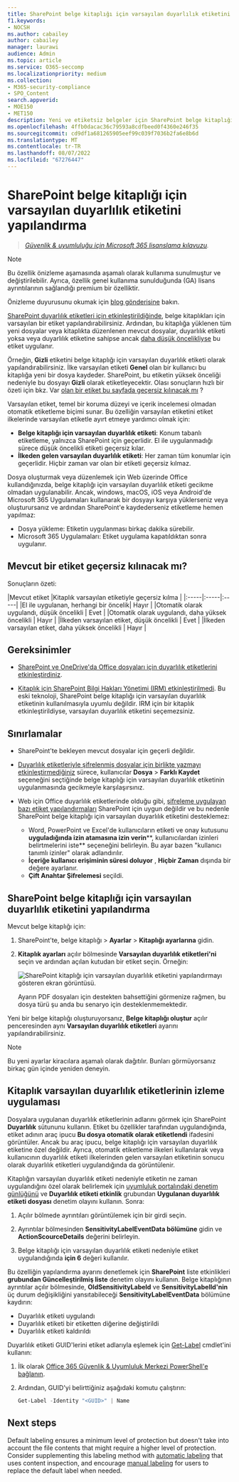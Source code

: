 ```yaml
---
title: SharePoint belge kitaplığı için varsayılan duyarlılık etiketini yapılandırma
f1.keywords:
- NOCSH
ms.author: cabailey
author: cabailey
manager: laurawi
audience: Admin
ms.topic: article
ms.service: O365-seccomp
ms.localizationpriority: medium
ms.collection:
- M365-security-compliance
- SPO_Content
search.appverid:
- MOE150
- MET150
description: Yeni ve etiketsiz belgeler için SharePoint belge kitaplığı için varsayılan duyarlılık etiketini yapılandırın.
ms.openlocfilehash: 4ffb0dacac36c79593a8cdfbeed0f4360e246f35
ms.sourcegitcommit: cd9df1a681265905eef99c039f7036b2fa6e8b6d
ms.translationtype: MT
ms.contentlocale: tr-TR
ms.lasthandoff: 08/07/2022
ms.locfileid: "67276447"
---
```

# <a name="configure-a-default-sensitivity-label-for-a-sharepoint-document-library"></a>SharePoint belge kitaplığı için varsayılan duyarlılık etiketini yapılandırma

>*[Güvenlik & uyumluluğu için Microsoft 365 lisanslama kılavuzu](/office365/servicedescriptions/microsoft-365-service-descriptions/microsoft-365-tenantlevel-services-licensing-guidance/microsoft-365-security-compliance-licensing-guidance).*

> [!NOTE]
> Bu özellik önizleme aşamasında aşamalı olarak kullanıma sunulmuştur ve değiştirilebilir. Ayrıca, özellik genel kullanıma sunulduğunda (GA) lisans ayrıntılarının sağlandığı premium bir özelliktir.
> 
> Önizleme duyurusunu okumak için [blog gönderisine](https://techcommunity.microsoft.com/t5/security-compliance-and-identity/public-preview-default-label-for-a-document-library-in/ba-p/3585136) bakın.

[SharePoint duyarlılık etiketleri için etkinleştirildiğinde](sensitivity-labels-sharepoint-onedrive-files.md), belge kitaplıkları için varsayılan bir etiket yapılandırabilirsiniz. Ardından, bu kitaplığa yüklenen tüm yeni dosyalar veya kitaplıkta düzenlenen mevcut dosyalar, duyarlılık etiketi yoksa veya duyarlılık etiketine sahipse ancak [daha düşük öncelikliyse](sensitivity-labels.md#label-priority-order-matters) bu etiket uygulanır.

Örneğin, **Gizli** etiketini belge kitaplığı için varsayılan duyarlılık etiketi olarak yapılandırabilirsiniz. İlke varsayılan etiketi **Genel** olan bir kullanıcı bu kitaplığa yeni bir dosya kaydeder. SharePoint, bu etiketin yüksek önceliği nedeniyle bu dosyayı **Gizli** olarak etiketleyecektir. Olası sonuçların hızlı bir özeti için bkz. Var [olan bir etiket bu sayfada geçersiz kılınacak mı](#will-an-existing-label-be-overridden) ?

Varsayılan etiket, temel bir koruma düzeyi ve içerik incelemesi olmadan otomatik etiketleme biçimi sunar. Bu özelliğin varsayılan etiketini etiket ilkelerinde varsayılan etiketle ayırt etmeye yardımcı olmak için:

- **Belge kitaplığı için varsayılan duyarlılık etiketi**: Konum tabanlı etiketleme, yalnızca SharePoint için geçerlidir. El ile uygulanmadığı sürece düşük öncelikli etiketi geçersiz kılar.
- **İlkeden gelen varsayılan duyarlılık etiketi**: Her zaman tüm konumlar için geçerlidir. Hiçbir zaman var olan bir etiketi geçersiz kılmaz.

Dosya oluşturmak veya düzenlemek için Web üzerinde Office kullandığınızda, belge kitaplığı için varsayılan duyarlılık etiketi gecikme olmadan uygulanabilir. Ancak, windows, macOS, iOS veya Android'de Microsoft 365 Uygulamaları kullanarak bir dosyayı karşıya yüklerseniz veya oluşturursanız ve ardından SharePoint'e kaydederseniz etiketleme hemen yapılmaz:

- Dosya yükleme: Etiketin uygulanması birkaç dakika sürebilir.
- Microsoft 365 Uygulamaları: Etiket uygulama kapatıldıktan sonra uygulanır.

## <a name="will-an-existing-label-be-overridden"></a>Mevcut bir etiket geçersiz kılınacak mı?

Sonuçların özeti:

|Mevcut etiket |Kitaplık varsayılan etiketiyle geçersiz kılma |
|:-----|:-----|:-----|
|El ile uygulanan, herhangi bir öncelik| Hayır |
|Otomatik olarak uygulandı, düşük öncelikli | Evet |
|Otomatik olarak uygulandı, daha yüksek öncelikli | Hayır |
|İlkeden varsayılan etiket, düşük öncelikli | Evet |
|İlkeden varsayılan etiket, daha yüksek öncelikli | Hayır |

## <a name="requirements"></a>Gereksinimler

- [SharePoint ve OneDrive'da Office dosyaları için duyarlılık etiketlerini etkinleştirdiniz](sensitivity-labels-sharepoint-onedrive-files.md).

- [Kitaplık için SharePoint Bilgi Hakları Yönetimi (IRM) etkinleştirilmedi](set-up-irm-in-sp-admin-center.md#irm-enable-sharepoint-document-libraries-and-lists). Bu eski teknoloji, SharePoint belge kitaplığı için varsayılan duyarlılık etiketinin kullanılmasıyla uyumlu değildir. IRM için bir kitaplık etkinleştirildiyse, varsayılan duyarlılık etiketini seçemezsiniz.

## <a name="limitations"></a>Sınırlamalar

- SharePoint'te bekleyen mevcut dosyalar için geçerli değildir.

- [Duyarlılık etiketleriyle şifrelenmiş dosyalar için birlikte yazmayı etkinleştirmediğiniz](sensitivity-labels-coauthoring.md) sürece, kullanıcılar **Dosya** \> **Farklı Kaydet** seçeneğini seçtiğinde belge kitaplığı için varsayılan duyarlılık etiketinin uygulanmasında gecikmeyle karşılaşırsınız.

- Web için Office duyarlılık etiketlerinde olduğu gibi, [şifreleme uygulayan bazı etiket yapılandırmaları](encryption-sensitivity-labels.md#configure-encryption-settings) SharePoint için uygun değildir ve bu nedenle SharePoint belge kitaplığı için varsayılan duyarlılık etiketini desteklemez:
    - Word, PowerPoint ve Excel'de kullanıcıların etiketi ve onay kutusunu **uyguladığında izin atamasına izin verin****, kullanıcılardan izinleri belirtmelerini iste** seçeneğini belirleyin. Bu ayar bazen "kullanıcı tanımlı izinler" olarak adlandırılır.
    - **İçeriğe kullanıcı erişiminin süresi doluyor** , **Hiçbir Zaman** dışında bir değere ayarlanır.
    - **Çift Anahtar Şifrelemesi** seçildi.

## <a name="how-to-configure-a-default-sensitivity-label-for-a-sharepoint-document-library"></a>SharePoint belge kitaplığı için varsayılan duyarlılık etiketini yapılandırma

Mevcut belge kitaplığı için:

1. SharePoint'te, belge kitaplığı \> **Ayarlar** \> **Kitaplığı ayarlarına** gidin.

2. **Kitaplık ayarları** açılır bölmesinde **Varsayılan duyarlılık etiketleri'ni** seçin ve ardından açılan kutudan bir etiket seçin. Örneğin:
    
    ![SharePoint kitaplığı için varsayılan duyarlılık etiketini yapılandırmayı gösteren ekran görüntüsü.](../media/default-sensitivity-label-spo2.png)
    
    Ayarın PDF dosyaları için destekten bahsettiğini görmenize rağmen, bu dosya türü şu anda bu senaryo için desteklenmemektedir.

Yeni bir belge kitaplığı oluşturuyorsanız, **Belge kitaplığı oluştur** açılır penceresinden aynı **Varsayılan duyarlılık etiketleri** ayarını yapılandırabilirsiniz.

> [!NOTE]
> Bu yeni ayarlar kiracılara aşamalı olarak dağıtılır. Bunları görmüyorsanız birkaç gün içinde yeniden deneyin.

## <a name="monitoring-application-of-library-default-sensitivity-labels"></a>Kitaplık varsayılan duyarlılık etiketlerinin izleme uygulaması

Dosyalara uygulanan duyarlılık etiketlerinin adlarını görmek için SharePoint **Duyarlılık** sütununu kullanın. Etiket bu özellikler tarafından uygulandığında, etiket adının araç ipucu **Bu dosya otomatik olarak etiketlendi** ifadesini görüntüler. Ancak bu araç ipucu, belge kitaplığı için varsayılan duyarlılık etiketine özel değildir. Ayrıca, otomatik etiketleme ilkeleri kullanılarak veya kullanıcının duyarlılık etiketi ilkelerinden gelen varsayılan etiketinin sonucu olarak duyarlılık etiketleri uygulandığında da görüntülenir.

Kitaplığın varsayılan duyarlılık etiketi nedeniyle etiketin ne zaman uygulandığını özel olarak belirlemek için [uyumluluk portalındaki denetim günlüğünü](search-the-audit-log-in-security-and-compliance.md) ve **Duyarlılık etiketi etkinlik** grubundan **Uygulanan duyarlılık etiketi dosyası** denetim olayını kullanın. Sonra:
1. Açılır bölmede ayrıntıları görüntülemek için bir girdi seçin.

2. Ayrıntılar bölmesinden **SensitivityLabelEventData bölümüne** gidin ve **ActionScourceDetails** değerini belirleyin.

3. Belge kitaplığı için varsayılan duyarlılık etiketi nedeniyle etiket uygulandığında **için 6** değeri kullanılır.

Bu özelliğin yapılandırma ayarını denetlemek için **SharePoint** liste etkinlikleri **grubundan Güncelleştirilmiş liste** denetim olayını kullanın. Belge kitaplığının ayrıntılar açılır bölmesinde, **OldSensitivityLabeld** ve **SensitivityLabelId'nin** üç durum değişikliğini yansıtabileceği **SensitivityLabelEventData** bölümüne kaydırın:

- Duyarlılık etiketi uygulandı
- Duyarlılık etiketi bir etiketten diğerine değiştirildi
- Duyarlılık etiketi kaldırıldı

Duyarlılık etiketi GUID'lerini etiket adlarıyla eşlemek için [Get-Label](/powershell/module/exchange/get-label) cmdlet'ini kullanın:

1. İlk olarak [Office 365 Güvenlik & Uyumluluk Merkezi PowerShell'e bağlanın](/powershell/exchange/office-365-scc/connect-to-scc-powershell/connect-to-scc-powershell).

2. Ardından, GUID'yi belirttiğiniz aşağıdaki komutu çalıştırın:

    ```powershell
    Get-Label -Identity "<GUID>" | Name

## Next steps

Default labeling ensures a minimum level of protection but doesn't take into account the file contents that might require a higher level of protection. Consider supplementing this labeling method with [automatic labeling](apply-sensitivity-label-automatically.md) that uses content inspection, and encourage [manual labeling](https://support.microsoft.com/office/apply-sensitivity-labels-to-your-files-and-email-in-office-2f96e7cd-d5a4-403b-8bd7-4cc636bae0f9) for users to replace the default label when needed.